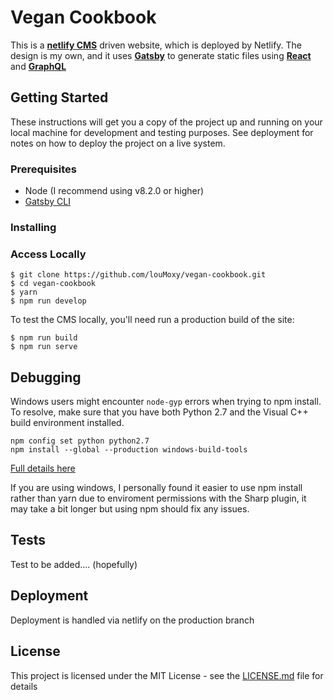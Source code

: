 # Vegan Cookbook

This is a **[netlify CMS](https://gatsby-netlify-cms.netlify.com/)** driven website, which is deployed by Netlify.
The design is my own, and it uses **[Gatsby](https://www.gatsbyjs.org/)** to generate static files using **[React](https://reactjs.org/)** and **[GraphQL](https://graphql.org/)** 

## Getting Started

These instructions will get you a copy of the project up and running on your local machine for development and testing purposes. See deployment for notes on how to deploy the project on a live system.

### Prerequisites

- Node (I recommend using v8.2.0 or higher)
- [Gatsby CLI](https://www.gatsbyjs.org/docs/)

### Installing

### Access Locally
```
$ git clone https://github.com/louMoxy/vegan-cookbook.git
$ cd vegan-cookbook
$ yarn 
$ npm run develop
```
To test the CMS locally, you'll need run a production build of the site:
```
$ npm run build
$ npm run serve
```

## Debugging
Windows users might encounter ```node-gyp``` errors when trying to npm install.
To resolve, make sure that you have both Python 2.7 and the Visual C++ build environment installed.
```
npm config set python python2.7
npm install --global --production windows-build-tools
```

[Full details here](https://www.npmjs.com/package/node-gyp 'NPM node-gyp page')

If you are using windows, I personally found it easier to use npm install rather than yarn due to enviroment permissions with the Sharp plugin, it may take a bit longer but using npm should fix any issues. 

## Tests

Test to be added.... (hopefully)

## Deployment

Deployment is handled via netlify on the production branch

## License

This project is licensed under the MIT License - see the [LICENSE.md](LICENSE.md) file for details
